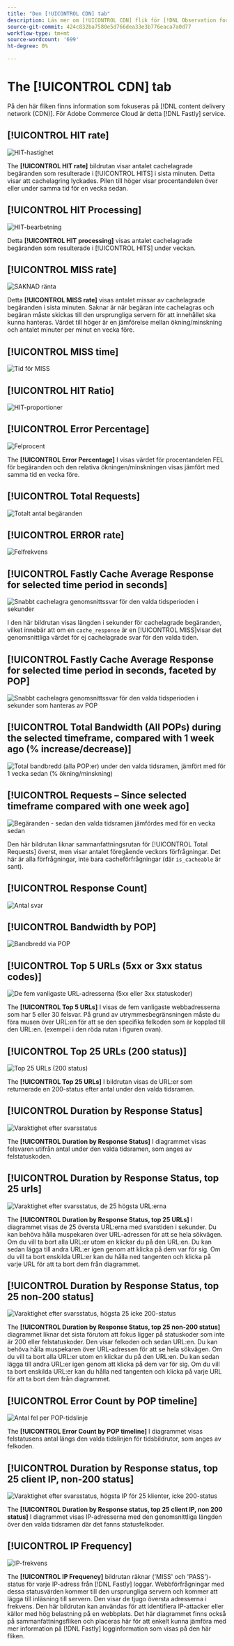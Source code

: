 ```yaml
---
title: "Den [!UICONTROL CDN] tab"
description: Läs mer om [!UICONTROL CDN] flik för [!DNL Observation for Adobe Commerce].
source-git-commit: 424c832ba7580e5d766dea33e3b776eaca7a0d77
workflow-type: tm+mt
source-wordcount: '699'
ht-degree: 0%

---
```


# The [!UICONTROL CDN] tab

På den här fliken finns information som fokuseras på [!DNL content delivery network (CDN)]. För Adobe Commerce Cloud är detta [!DNL Fastly] service.

## [!UICONTROL HIT rate]

![HIT-hastighet](../../assets/tools/observation-for-adobe-commerce/cdn-tab-1.png)

The **[!UICONTROL HIT rate]** bildrutan visar antalet cachelagrade begäranden som resulterade i [!UICONTROL HITS] i sista minuten. Detta visar att cachelagring lyckades. Pilen till höger visar procentandelen över eller under samma tid för en vecka sedan.

## [!UICONTROL HIT Processing]

![HIT-bearbetning](../../assets/tools/observation-for-adobe-commerce/cdn-tab-2.png)

Detta **[!UICONTROL HIT processing]** visas antalet cachelagrade begäranden som resulterade i [!UICONTROL HITS] under veckan.

## [!UICONTROL MISS rate]

![SAKNAD ränta](../../assets/tools/observation-for-adobe-commerce/cdn-tab-3.png)

Detta **[!UICONTROL MISS rate]** visas antalet missar av cachelagrade begäranden i sista minuten. Saknar är när begäran inte cachelagras och begäran måste skickas till den ursprungliga servern för att innehållet ska kunna hanteras. Värdet till höger är en jämförelse mellan ökning/minskning och antalet minuter per minut en vecka före.

## [!UICONTROL MISS time]

![Tid för MISS](../../assets/tools/observation-for-adobe-commerce/cdn-tab-4.png)

## [!UICONTROL HIT Ratio]

![HIT-proportioner](../../assets/tools/observation-for-adobe-commerce/cdn-tab-5.png)

## [!UICONTROL Error Percentage]

![Felprocent](../../assets/tools/observation-for-adobe-commerce/cdn-tab-6.png)

The **[!UICONTROL Error Percentage]** I visas värdet för procentandelen FEL för begäranden och den relativa ökningen/minskningen visas jämfört med samma tid en vecka före.

## [!UICONTROL Total Requests]

![Totalt antal begäranden](../../assets/tools/observation-for-adobe-commerce/cdn-tab-7.png)

## [!UICONTROL ERROR rate]

![Felfrekvens](../../assets/tools/observation-for-adobe-commerce/cdn-tab-8.png)

## [!UICONTROL Fastly Cache Average Response for selected time period in seconds]

![Snabbt cachelagra genomsnittssvar för den valda tidsperioden i sekunder](../../assets/tools/observation-for-adobe-commerce/cdn-tab-9.png)

I den här bildrutan visas längden i sekunder för cachelagrade begäranden, vilket innebär att om en `cache_response` är en [!UICONTROL MISS]visar det genomsnittliga värdet för ej cachelagrade svar för den valda tiden.

## [!UICONTROL Fastly Cache Average Response for selected time period in seconds, faceted by POP]

![Snabbt cachelagra genomsnittssvar för den valda tidsperioden i sekunder som hanteras av POP](../../assets/tools/observation-for-adobe-commerce/cdn-tab-10.png)

## [!UICONTROL Total Bandwidth (All POPs) during the selected timeframe, compared with 1 week ago (% increase/decrease)]

![Total bandbredd (alla POP:er) under den valda tidsramen, jämfört med för 1 vecka sedan (% ökning/minskning)](../../assets/tools/observation-for-adobe-commerce/cdn-tab-11.png)

## [!UICONTROL Requests – Since selected timeframe compared with one week ago]

![Begäranden - sedan den valda tidsramen jämfördes med för en vecka sedan](../../assets/tools/observation-for-adobe-commerce/cdn-tab-12.png)

Den här bildrutan liknar sammanfattningsrutan för [!UICONTROL Total Requests] överst, men visar antalet föregående veckors förfrågningar. Det här är alla förfrågningar, inte bara cacheförfrågningar (där `is_cacheable` är sant).

## [!UICONTROL Response Count]

![Antal svar](../../assets/tools/observation-for-adobe-commerce/cdn-tab-13.png)

## [!UICONTROL Bandwidth by POP]

![Bandbredd via POP](../../assets/tools/observation-for-adobe-commerce/cdn-tab-14.png)

## [!UICONTROL Top 5 URLs (5xx or 3xx status codes)]

![De fem vanligaste URL-adresserna (5xx eller 3xx statuskoder)](../../assets/tools/observation-for-adobe-commerce/cdn-tab-15.gif)

The **[!UICONTROL Top 5 URLs]** I visas de fem vanligaste webbadresserna som har 5 eller 30 felsvar. På grund av utrymmesbegränsningen måste du föra musen över URL:en för att se den specifika felkoden som är kopplad till den URL:en. (exempel i den röda rutan i figuren ovan).

## [!UICONTROL Top 25 URLs (200 status)]

![Top 25 URLs (200 status)](../../assets/tools/observation-for-adobe-commerce/cdn-tab-16.gif)

The **[!UICONTROL Top 25 URLs]** I bildrutan visas de URL:er som returnerade en 200-status efter antal under den valda tidsramen.

## [!UICONTROL Duration by Response Status]

![Varaktighet efter svarsstatus](../../assets/tools/observation-for-adobe-commerce/cdn-tab-17.png)

The **[!UICONTROL Duration by Response Status]** I diagrammet visas felsvaren utifrån antal under den valda tidsramen, som anges av felstatuskoden.

## [!UICONTROL Duration by Response Status, top 25 urls]

![Varaktighet efter svarsstatus, de 25 högsta URL:erna](../../assets/tools/observation-for-adobe-commerce/cdn-tab-18.gif)

The **[!UICONTROL Duration by Response Status, top 25 URLs]** I diagrammet visas de 25 översta URL:erna med svarstiden i sekunder. Du kan behöva hålla muspekaren över URL-adressen för att se hela sökvägen. Om du vill ta bort alla URL:er utom en klickar du på den URL:en. Du kan sedan lägga till andra URL:er igen genom att klicka på dem var för sig. Om du vill ta bort enskilda URL:er kan du hålla ned tangenten och klicka på varje URL för att ta bort dem från diagrammet.

## [!UICONTROL Duration by Response Status, top 25 non-200 status]

![Varaktighet efter svarsstatus, högsta 25 icke 200-status](../../assets/tools/observation-for-adobe-commerce/cdn-tab-19.gif)

The **[!UICONTROL Duration by Response Status, top 25 non-200 status]** diagrammet liknar det sista förutom att fokus ligger på statuskoder som inte är 200 eller felstatuskoder. Den visar felkoden och sedan URL:en. Du kan behöva hålla muspekaren över URL-adressen för att se hela sökvägen. Om du vill ta bort alla URL:er utom en klickar du på den URL:en. Du kan sedan lägga till andra URL:er igen genom att klicka på dem var för sig. Om du vill ta bort enskilda URL:er kan du hålla ned tangenten och klicka på varje URL för att ta bort dem från diagrammet.

## [!UICONTROL Error Count by POP timeline]

![Antal fel per POP-tidslinje](../../assets/tools/observation-for-adobe-commerce/cdn-tab-20.png)

The **[!UICONTROL Error Count by POP timeline]** I diagrammet visas felstatusens antal längs den valda tidslinjen för tidsbildrutor, som anges av felkoden.

## [!UICONTROL Duration by Response status, top 25 client IP, non-200 status]

![Varaktighet efter svarsstatus, högsta IP för 25 klienter, icke 200-status](../../assets/tools/observation-for-adobe-commerce/cdn-tab-21.gif)

The **[!UICONTROL Duration by Response status, top 25 client IP, non 200 status]** I diagrammet visas IP-adresserna med den genomsnittliga längden över den valda tidsramen där det fanns statusfelkoder.

## [!UICONTROL IP Frequency]

![IP-frekvens](../../assets/tools/observation-for-adobe-commerce/cdn-tab-22.jpeg)

The **[!UICONTROL IP Frequency]** bildrutan räknar (&#39;MISS&#39; och &#39;PASS&#39;)-status för varje IP-adress från [!DNL Fastly] loggar. Webbförfrågningar med dessa statusvärden kommer till den ursprungliga servern och kommer att lägga till inläsning till servern. Den visar de tjugo översta adresserna i frekvens. Den här bildrutan kan användas för att identifiera IP-attacker eller källor med hög belastning på en webbplats. Det här diagrammet finns också på sammanfattningsfliken och placeras här för att enkelt kunna jämföra med mer information på [!DNL Fastly] logginformation som visas på den här fliken.
